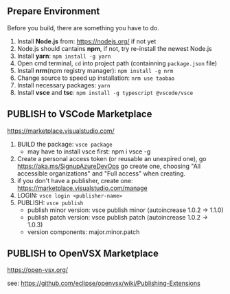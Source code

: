## Prepare Environment
Before you build, there are something you have to do.

1. Install **Node.js** from: https://nodejs.org/ if not yet
2. Node.js should cantains **npm**, if not, try re-install the newest Node.js
3. Install **yarn**: `npm install -g yarn`
4. Open cmd terminal, `cd` into project path (containning `package.json` file)
5. Install **nrm**(npm registry manager): `npm install -g nrm`
6. Change source to speed up installation: `nrm use taobao`
7. Install necessary packages: `yarn`
8. Install **vsce** and **tsc**: `npm install -g typescript @vscode/vsce`

## PUBLISH to VSCode Marketplace
https://marketplace.visualstudio.com/

1. BUILD the package: `vsce package`
   - may have to install vsce first: npm i vsce -g
2. Create a personal access token (or reusable an unexpired one), go https://aka.ms/SignupAzureDevOps go create one, choosing "All accessible organizations" and "Full access" when creating.
3. if you don't have a publisher, create one: https://marketplace.visualstudio.com/manage
4. LOGIN: `vsce login <publisher-name>`
5. PUBLISH: `vsce publish`
   - publish minor version: vsce publish minor (autoincrease 1.0.2 -> 1.1.0)
   - publish patch version: vsce publish patch (autoincrease 1.0.2 -> 1.0.3)
   - version components: major.minor.patch

## PUBLISH to OpenVSX Marketplace
https://open-vsx.org/

see: https://github.com/eclipse/openvsx/wiki/Publishing-Extensions
